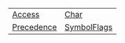 |                                                                                   |                                                                                     |
| --------------------------------------------------------------------------------- | ----------------------------------------------------------------------------------- |
| [Access](https://hamedfathi.gitbook.io/aurelia-2-doc-api/jit/enum/access)         | [Char](https://hamedfathi.gitbook.io/aurelia-2-doc-api/jit/enum/char)               |
| [Precedence](https://hamedfathi.gitbook.io/aurelia-2-doc-api/jit/enum/precedence) | [SymbolFlags](https://hamedfathi.gitbook.io/aurelia-2-doc-api/jit/enum/symbolflags) |